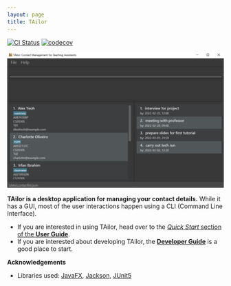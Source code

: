 ```yaml
---
layout: page
title: TAilor
---
```


[![CI Status](https://github.com/se-edu/addressbook-level3/workflows/Java%20CI/badge.svg)](https://github.com/AY2122S2-CS2103T-W12-1/tp/actions)
[![codecov](https://codecov.io/gh/AY2122S2-CS2103T-W12-1/tp/branch/master/graph/badge.svg?token=HHSZMMX8BF)](https://codecov.io/gh/AY2122S2-CS2103T-W12-1/tp)

![Ui](images/Ui.png)

**TAilor is a desktop application for managing your contact details.** While it has a GUI, most of the user interactions happen using a CLI (Command Line Interface).

* If you are interested in using TAilor, head over to the [_Quick Start_ section of the **User Guide**](UserGuide.html#quick-start).
* If you are interested about developing TAilor, the [**Developer Guide**](DeveloperGuide.html) is a good place to start.


**Acknowledgements**

* Libraries used: [JavaFX](https://openjfx.io/), [Jackson](https://github.com/FasterXML/jackson), [JUnit5](https://github.com/junit-team/junit5)
